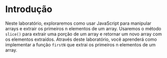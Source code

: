 # Introdução

Neste laboratório, exploraremos como usar JavaScript para manipular arrays e extrair os primeiros n elementos de um array. Usaremos o método `slice()` para extrair uma porção de um array e retornar um novo array com os elementos extraídos. Através deste laboratório, você aprenderá como implementar a função `firstN` que extrai os primeiros n elementos de um array.
